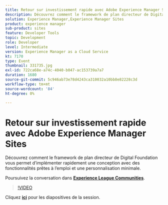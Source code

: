 ```yaml
---
title: Retour sur investissement rapide avec Adobe Experience Manager Sites
description: Découvrez comment le framework de plan directeur de Digital Foundation vous permet d’implémenter rapidement une conception avec des fonctionnalités prêtes à l’emploi et une personnalisation minimale. Cette session a été diffusée dans le cadre de l’événement Adobe Developers Live Content.
solution: Experience Manager,Experience Manager Sites
product: experience manager
sub-product: sites
feature: Developer Tools
topic: Development
role: Developer
level: Intermediate
version: Experience Manager as a Cloud Service
kt: 7170
type: Event
thumbnail: 331735.jpg
exl-id: 722ca68e-a74c-4040-b047-ac153739a7a7
duration: 1680
source-git-commit: 5c946ab73e78d4243ca310032a10bb8e82228c3d
workflow-type: tm+mt
source-wordcount: '84'
ht-degree: 0%

---
```


# Retour sur investissement rapide avec Adobe Experience Manager Sites

Découvrez comment le framework de plan directeur de Digital Foundation vous permet d’implémenter rapidement une conception avec des fonctionnalités prêtes à l’emploi et une personnalisation minimale.

Poursuivez la conversation dans **[Experience League Communities](https://adobe.ly/36Yd3v6)**.

>[!VIDEO](https://video.tv.adobe.com/v/331735/?quality=12&learn=on&hidetitle=true)

Cliquez **[ici](/help/adobe-developers-live/assets/time-to-value-aem-sites.pdf)** pour les diapositives de la session.
